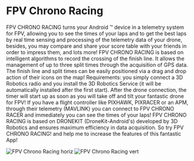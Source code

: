 # FPV Chrono Racing
FPV CHRONO RACING turns your Android ™ device in a telemetry system for FPV, allowing you to see the times of your laps and to get the best laps by real time sensing and processing of the telemetry data of your drone, besides, you may compare and share your score table with your friends in order to impress them, and lots more!
FPV CHRONO RACING is based on intelligent algorithms to record the crossing of the finish line. It allows the management of up to three split times through the acquisition of GPS data.
The finish line and split times can be easily positioned via a drag and drop action of their icons on the map!
Requirements: you simply connect a 3D Robotics radio and you install the 3D Robotics Service (it will be automatically installed after the first start).
After the drone connection, the timer will start up as soon as you will take off and tilt your fantastic drone for FPV!
If you have a flight controller like PIXHAWK, PIXRACER or an APM, through their telemetry (MAVLINK) you can connect to FPV CHRONO RACER and immediately you can see the times of your laps!
FPV CHRONO RACING is based on DRONEKIT (DroneKit-Android's) developed by 3D Robotics and ensures maximum efficiency in data acquisition.
So try FPV CHRONO RACING! and help me to increase the features of this fantastic App!

![FPV Chrono Racing horiz](blob/master/app/unnamed1.jpg)
![FPV Chrono Racing vert](https://github.com/etonucci/fpv_chrono_racing/master/app/unnamed2.jpg)
